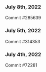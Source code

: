 ### July 8th, 2022

Commit #285639

### July 5th, 2022

Commit #314353


### July 4th, 2022

Commit #72281
